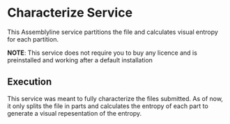 # Characterize Service

This Assemblyline service partitions the file and calculates visual entropy for each partition.

**NOTE**: This service does not require you to buy any licence and is preinstalled and working after a default installation

## Execution

This service was meant to fully characterize the files submitted. As of now, it only splits the file in parts and calculates the entropy of each part to generate a visual repesentation of the entropy.